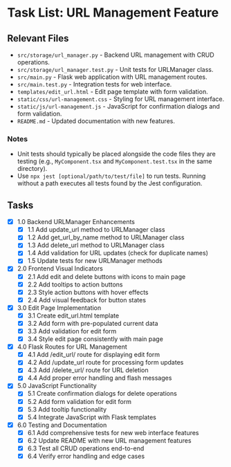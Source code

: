 # Task List: URL Management Feature

## Relevant Files

- `src/storage/url_manager.py` - Backend URL management with CRUD operations.
- `src/storage/url_manager.test.py` - Unit tests for URLManager class.
- `src/main.py` - Flask web application with URL management routes.
- `src/main.test.py` - Integration tests for web interface.
- `templates/edit_url.html` - Edit page template with form validation.
- `static/css/url-management.css` - Styling for URL management interface.
- `static/js/url-management.js` - JavaScript for confirmation dialogs and form validation.
- `README.md` - Updated documentation with new features.

### Notes

- Unit tests should typically be placed alongside the code files they are testing (e.g., `MyComponent.tsx` and `MyComponent.test.tsx` in the same directory).
- Use `npx jest [optional/path/to/test/file]` to run tests. Running without a path executes all tests found by the Jest configuration.

## Tasks

- [x] 1.0 Backend URLManager Enhancements
  - [x] 1.1 Add update_url method to URLManager class
  - [x] 1.2 Add get_url_by_name method to URLManager class
  - [x] 1.3 Add delete_url method to URLManager class
  - [x] 1.4 Add validation for URL updates (check for duplicate names)
  - [x] 1.5 Update tests for new URLManager methods

- [x] 2.0 Frontend Visual Indicators
  - [x] 2.1 Add edit and delete buttons with icons to main page
  - [x] 2.2 Add tooltips to action buttons
  - [x] 2.3 Style action buttons with hover effects
  - [x] 2.4 Add visual feedback for button states

- [x] 3.0 Edit Page Implementation
  - [x] 3.1 Create edit_url.html template
  - [x] 3.2 Add form with pre-populated current data
  - [x] 3.3 Add validation for edit form
  - [x] 3.4 Style edit page consistently with main page

- [x] 4.0 Flask Routes for URL Management
  - [x] 4.1 Add /edit_url/<name> route for displaying edit form
  - [x] 4.2 Add /update_url route for processing form updates
  - [x] 4.3 Add /delete_url/<name> route for URL deletion
  - [x] 4.4 Add proper error handling and flash messages

- [x] 5.0 JavaScript Functionality
  - [x] 5.1 Create confirmation dialogs for delete operations
  - [x] 5.2 Add form validation for edit form
  - [x] 5.3 Add tooltip functionality
  - [x] 5.4 Integrate JavaScript with Flask templates

- [x] 6.0 Testing and Documentation
  - [x] 6.1 Add comprehensive tests for new web interface features
  - [x] 6.2 Update README with new URL management features
  - [x] 6.3 Test all CRUD operations end-to-end
  - [x] 6.4 Verify error handling and edge cases 